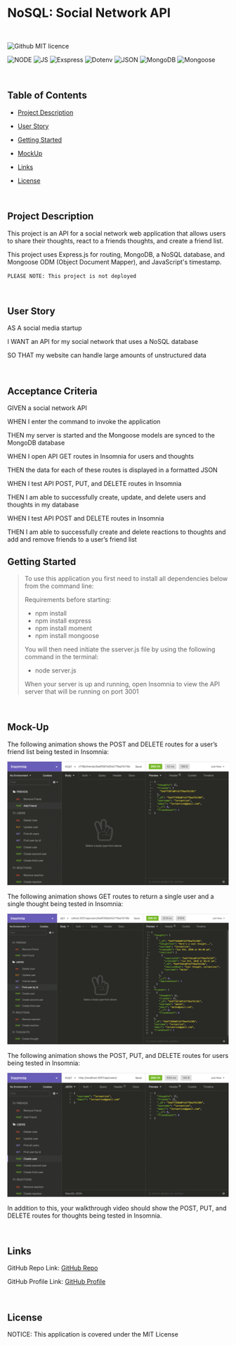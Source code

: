 # NoSQL: Social Network API

<br>

![Github MIT licence](https://img.shields.io/badge/license-MIT-limegreen)

![NODE](https://img.shields.io/badge/-Node.js-orange) ![JS](https://img.shields.io/badge/-JS-yellow) ![Exspress](https://img.shields.io/badge/-Express.js-darkred) ![Dotenv](https://img.shields.io/badge/-Dotenv-purple)  ![JSON](https://img.shields.io/badge/JSON-0F2BF2) ![MongoDB](https://img.shields.io/badge/-MongoDB-blue) ![Mongoose](https://img.shields.io/badge/-Mongoose-darkgreen) 

<br>

## Table of Contents


* [Project Description](#project-description)

* [User Story](#user-story)

* [Getting Started](#getting-started)

* [MockUp](#mockup)
 
* [Links](#links)

* [License](#license)

<br>

## Project Description

This project is an API for a social network web application that allows users to share their thoughts, react to a friends thoughts, and create a friend list. 

This project uses Express.js for routing, MongoDB, a NoSQL database, and Mongoose ODM (Object Document Mapper), and JavaScript's timestamp. 

`PLEASE NOTE: This project is not deployed`

<br>

## User Story

AS A social media startup

I WANT an API for my social network that uses a NoSQL database

SO THAT my website can handle large amounts of unstructured data


<br>

## Acceptance Criteria

GIVEN a social network API

WHEN I enter the command to invoke the application

THEN my server is started and the Mongoose models are synced to the MongoDB database

WHEN I open API GET routes in Insomnia for users and thoughts

THEN the data for each of these routes is displayed in a formatted JSON

WHEN I test API POST, PUT, and DELETE routes in Insomnia

THEN I am able to successfully create, update, and delete users and thoughts in my database

WHEN I test API POST and DELETE routes in Insomnia

THEN I am able to successfully create and delete reactions to thoughts and add and remove friends to a user’s friend list


## Getting Started

> To use this application you first need to install all dependencies below from the command line:
>
>Requirements before starting:
> - npm install
> - npm install express 
> - npm install moment
> - npm install mongoose
>
>
> You will then need initiate the sserver.js file by using the following command in the terminal:
>
> - node server.js
> 
>When your server is up and running, open Insomnia to view the API server that will be running on port 3001
> 
> 
<br>

## Mock-Up

The following animation shows the POST and DELETE routes for a user’s friend list being tested in Insomnia:

![Alt text](assets/18-nosql-homework-demo-04.gif)



The following animation shows GET routes to return a single user and a single thought being tested in Insomnia:

![Alt text](assets/18-nosql-homework-demo-02.gif)



The following animation shows the POST, PUT, and DELETE routes for users being tested in Insomnia:

![Alt text](assets/18-nosql-homework-demo-03.gif)


In addition to this, your walkthrough video should show the POST, PUT, and DELETE routes for thoughts being tested in Insomnia.

<br>

## Links

GitHub Repo Link:   <a href="https://github.com/WHT-RBT/MVC-Tech-Blog.git">GitHub Repo </a>

GitHub Profile Link: <a href="https://github.com/WHT-RBT"> GitHub Profile </a>

<br>

## License

NOTICE: This application is covered under the MIT License
